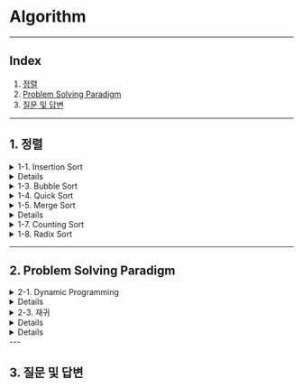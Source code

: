# Algorithm

---

## Index
1. [정렬](#1-정렬)
2. [Problem Solving Paradigm](#2-problem-solving-paradigm)
3. [질문 및 답변](#3-질문-및-답변)

---

## 1. 정렬

<details>
<summary>1-1. Insertion Sort</summary>
<a href="https://velog.io/@jooon/%EC%95%8C%EA%B3%A0%EB%A6%AC%EC%A6%98-Insertion-Sort" target="_blank">
Insertion Sort 정리글
</details>

<details>
<summary>1-2. Selection Sort</summary>
<a href="https://velog.io/@jywon/선택-정렬" target="_blank">
Selection Sort 정리글
</a>
</details>

<details>
<summary>1-3. Bubble Sort</summary>
<a href="https://velog.io/@geooeg/%EC%95%8C%EA%B3%A0%EB%A6%AC%EC%A6%98-Bubble-Sort" target="_blank">
Bubble Sort 정리글
</a>
</details>

<details>
<summary>1-4. Quick Sort</summary>
<a href="https://velog.io/@jywon/퀵-정렬" target="_blank">
Quick Sort 정리글
</a>
</details>

<details>
<summary>1-5. Merge Sort</summary>
<a href="https://velog.io/@jooon/%EC%95%8C%EA%B3%A0%EB%A6%AC%EC%A6%98-Merge-Sort" target="_blank">
Merge Sort 정리글
</details>

<details>
<summary>1-6. Heap Sort</summary>
<a href="https://velog.io/@geooeg/%EC%95%8C%EA%B3%A0%EB%A6%AC%EC%A6%98-Heap-Sort" target="_blank">
Heap Sort 정리글 
</a>
</details>

<details>
<summary>1-7. Counting Sort</summary>
<a href="https://velog.io/@jywon/계수-정렬" target="_blank">
Counting Sort 정리글
</a>
</details>

<details>
<summary>1-8. Radix Sort</summary>
<a href="https://velog.io/@geooeg/%EC%95%8C%EA%B3%A0%EB%A6%AC%EC%A6%98-Radix-Sort" target="_blank">
Radix Sort 정리글 
</a>
</details>

---

## 2. Problem Solving Paradigm
<details>
<summary>2-1. Dynamic Programming</summary>
<a href="https://velog.io/@jooon/%EC%95%8C%EA%B3%A0%EB%A6%AC%EC%A6%98-DP-LIS" target="_blank">
Dynamic Programing 정리글 
</details>

<details>
<summary>2-2. Greedy Algorithm</summary>
<a href="https://velog.io/@geooeg/%EC%95%8C%EA%B3%A0%EB%A6%AC%EC%A6%98-Greedy-Algorithm" target="_blank">
Greedy Algorithm 정리글 
</a>
</details>

<details>
<summary>2-3. 재귀</summary>
<a href="https://velog.io/@jywon/재귀#반복문" target="_blank">
재귀 정리글
</details>

<details>
<summary>2-4. LCA</summary>
<a href="https://velog.io/@jywon/최소-공통-조상-LCA" target="_blank">
LCA 정리글
</details>

<details>
<summary>2-5. BitMask</summary>
<a href="https://velog.io/@geooeg/%EC%95%8C%EA%B3%A0%EB%A6%AC%EC%A6%98-BitMask" target="_blank">
BitMask 정리글 
</a>
</details>
---

## 3. 질문 및 답변
